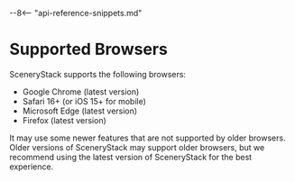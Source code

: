 --8<-- "api-reference-snippets.md"

<link rel="stylesheet" href="/css/examples.css">

# Supported Browsers

SceneryStack supports the following browsers:

- Google Chrome (latest version)
- Safari 16+ (or iOS 15+ for mobile)
- Microsoft Edge (latest version)
- Firefox (latest version)

It may use some newer features that are not supported by older browsers. Older versions of SceneryStack may support
older browsers, but we recommend using the latest version of SceneryStack for the best experience.
